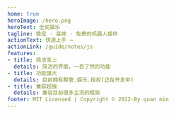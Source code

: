 ```yaml
---
home: true
heroImage: /hero.png
heroText: 全民娱乐
tagline: 稳定 · 高效 · 免费的机器人插件
actionText: 快速上手 →
actionLink: /guide/notes/js
features:
- title: 简洁至上
  details: 简洁的界面，一目了然的功能
- title: 功能强大
  details: 目前拥有群管.娱乐.授权(正在开发中)
- title: 兼容超强
  details: 兼容目前很多主流的框架
footer: MIT Licensed | Copyright © 2022-By quan min
---
```

